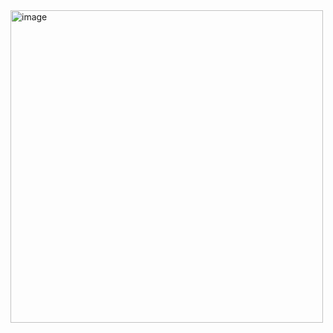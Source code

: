 <img src="./nanno.gif" alt="image" width="500" />

 <!-- <img src="https://i.ibb.co/Gdy6nyV/new.gif" alt="new" width="30"/> -->
